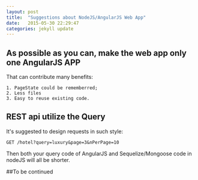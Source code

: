 ```yaml
---
layout: post
title:  "Suggestions about NodeJS/AngularJS Web App"
date:   2015-05-30 22:29:47
categories: jekyll update
---
```



## As possible as you can, make the web app only one AngularJS APP
  That can contribute many benefits:

    1. PageState could be rememberred;
    2. Less files
    3. Easy to reuse existing code.

## REST api utilize the Query
  It's suggested to design requests in such style:

    GET /hotel?query=luxury&page=3&nPerPage=10

  Then both your query code of AngularJS and Sequelize/Mongoose code in nodeJS will all be shorter.
  
         
##To be continued
